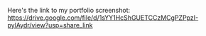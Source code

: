 Here's the link to my portfolio screenshot: 
https://drive.google.com/file/d/1sYY1HcShGUETCCzMCgPZPpzI-pylAydr/view?usp=share_link
